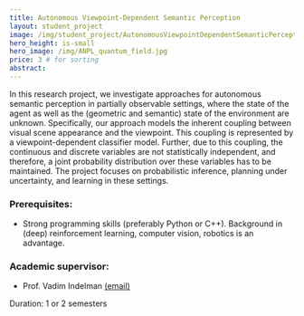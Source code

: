 ```yaml
---
title: Autonomous Viewpoint-Dependent Semantic Perception
layout: student_project
image: /img/student_project/AutonomousViewpointDependentSemanticPerception.png
hero_height: is-small
hero_image: /img/ANPL_quantum_field.jpg 
price: 3 # for sorting 
abstract: 
---
```


In this research project, we investigate approaches for autonomous semantic perception in partially observable settings, where the state of the agent as well as the (geometric and semantic) state of the environment are unknown. Specifically, our approach models the inherent coupling between visual scene appearance and the viewpoint. This coupling is represented by a viewpoint-dependent classifier model. Further, due to this coupling, the continuous and discrete variables are not statistically independent, and therefore, a joint probability distribution over these variables has to be maintained. The project focuses on probabilistic inference, planning under uncertainty, and learning in these settings.

### Prerequisites:
- Strong programming skills (preferably Python or C++). Background in (deep) reinforcement learning, computer vision, robotics is an advantage.

### Academic supervisor:
- Prof. Vadim Indelman [(email)](mailto:vadim.indelman@technion.ac.il)

Duration: 1 or 2 semesters
